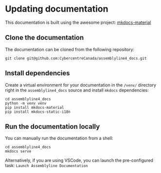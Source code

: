 # Updating documentation

This documentation is built using the awesome project: [mkdocs-material](https://squidfunk.github.io/mkdocs-material/)

## Clone the documentation

The documentation can be cloned from the following repository:
```
git clone git@github.com:CybercentreCanada/assemblyline4_docs.git
```

## Install dependencies

Create a virtual environment for your documentation in the `/venv/` directory right in the `assemblyline4_docs` source and install `mkdocs` dependencies:

```shell
cd assemblyline4_docs
python -m venv venv
pip install mkdocs-material
pip install mkdocs-static-i18n
```

## Run the documentation locally

You can manually run the documentation from a shell:
```shell
cd assemblyline4_docs
mkdocs serve
```

Alternatively, if you are using VSCode, you can launch the pre-configured task: `Launch Assemblyline Documentation`
